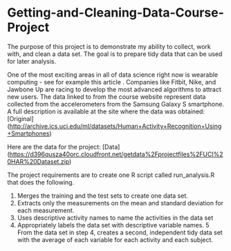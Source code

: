 # Getting-and-Cleaning-Data-Course-Project

The purpose of this project is to demonstrate my ability to collect, work with, and clean a data set. The goal is to prepare tidy data that can be used for later analysis.

One of the most exciting areas in all of data science right now is wearable computing - see for example this article . Companies like Fitbit, Nike, and Jawbone Up are racing to develop the most advanced algorithms to attract new users. The data linked to from the course website represent data collected from the accelerometers from the Samsung Galaxy S smartphone. A full description is available at the site where the data was obtained:[Original] (http://archive.ics.uci.edu/ml/datasets/Human+Activity+Recognition+Using+Smartphones)

Here are the data for the project: [Data] (https://d396qusza40orc.cloudfront.net/getdata%2Fprojectfiles%2FUCI%20HAR%20Dataset.zip)

The project requirements are to create one R script called run_analysis.R that does the following.

1. Merges the training and the test sets to create one data set.
2. Extracts only the measurements on the mean and standard deviation for each measurement.
3. Uses descriptive activity names to name the activities in the data set
4. Appropriately labels the data set with descriptive variable names.
5  From the data set in step 4, creates a second, independent tidy data set with the average of each variable for each activity and each subject.
